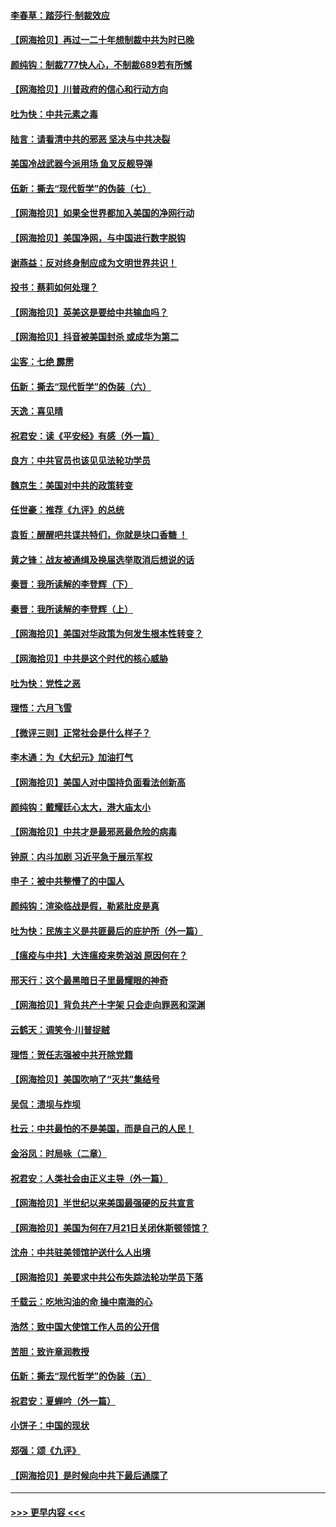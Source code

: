 #### [李春草：踏莎行·制裁效应](../pages/nsc993/n12318290.md?t=08101051) 
#### [【网海拾贝】再过一二十年想制裁中共为时已晚](../pages/nsc993/n12318195.md?t=08101051) 
#### [颜纯钩：制裁777快人心，不制裁689若有所憾](../pages/nsc993/n12316912.md?t=08101051) 
#### [【网海拾贝】川普政府的信心和行动方向](../pages/nsc993/n12316673.md?t=08101051) 
#### [吐为快：中共元素之毒](../pages/nsc993/n12316547.md?t=08101051) 
#### [陆言：请看清中共的邪恶 坚决与中共决裂](../pages/nsc993/n12315784.md?t=08101051) 
#### [美国冷战武器今派用场 鱼叉反舰导弹](../pages/nsc993/n12316258.md?t=08101051) 
#### [伍新：撕去“现代哲学”的伪装（七）](../pages/nsc993/n12315846.md?t=08101051) 
#### [【网海拾贝】如果全世界都加入美国的净网行动](../pages/nsc993/n12315588.md?t=08101051) 
#### [【网海拾贝】美国净网，与中国进行数字脱钩](../pages/nsc993/n12312813.md?t=08101051) 
#### [谢燕益：反对终身制应成为文明世界共识！](../pages/nsc993/n12310465.md?t=08101051) 
#### [投书：蔡莉如何处理？](../pages/nsc993/n12310224.md?t=08101051) 
#### [【网海拾贝】英美这是要给中共输血吗？](../pages/nsc993/n12307646.md?t=08101051) 
#### [【网海拾贝】抖音被美国封杀 或成华为第二](../pages/nsc993/n12305277.md?t=08101051) 
#### [尘客：七绝 霹雳](../pages/nsc993/n12304053.md?t=08101051) 
#### [伍新：撕去“现代哲学”的伪装（六）](../pages/nsc993/n12303243.md?t=08101051) 
#### [天逸：喜见晴](../pages/nsc993/n12303226.md?t=08101051) 
#### [祝君安：读《平安经》有感（外一篇）](../pages/nsc993/n12303170.md?t=08101051) 
#### [良方：中共官员也该见见法轮功学员](../pages/nsc993/n12302985.md?t=08101051) 
#### [魏京生：美国对中共的政策转变](../pages/nsc993/n12302929.md?t=08101051) 
#### [任世豪：推荐《九评》的总统](../pages/nsc993/n12302838.md?t=08101051) 
#### [袁哲：醒醒吧共谍共特们，你就是块口香糖 ！](../pages/nsc993/n12302678.md?t=08101051) 
#### [黄之锋：战友被通缉及换届选举取消后想说的话](../pages/nsc993/n12302681.md?t=08101051) 
#### [秦晋：我所读解的李登辉（下）](../pages/nsc993/n12302171.md?t=08101051) 
#### [秦晋：我所读解的李登辉（上）](../pages/nsc993/n12301979.md?t=08101051) 
#### [【网海拾贝】美国对华政策为何发生根本性转变？](../pages/nsc993/n12302091.md?t=08101051) 
#### [【网海拾贝】中共是这个时代的核心威胁](../pages/nsc993/n12300541.md?t=08101051) 
#### [吐为快：党性之恶](../pages/nsc993/n12300263.md?t=08101051) 
#### [理悟：六月飞雪](../pages/nsc993/n12300243.md?t=08101051) 
#### [【微评三则】正常社会是什么样子？](../pages/nsc993/n12300228.md?t=08101051) 
#### [李木通：为《大纪元》加油打气](../pages/nsc993/n12280363.md?t=08101051) 
#### [【网海拾贝】美国人对中国持负面看法创新高](../pages/nsc993/n12298720.md?t=08101051) 
#### [颜纯钩：戴耀廷心太大，港大庙太小](../pages/nsc993/n12297682.md?t=08101051) 
#### [【网海拾贝】中共才是最邪恶最危险的病毒](../pages/nsc993/n12296470.md?t=08101051) 
#### [钟原：内斗加剧 习近平急于展示军权](../pages/nsc993/n12292544.md?t=08101051) 
#### [申子：被中共整懵了的中国人](../pages/nsc993/n12291389.md?t=08101051) 
#### [颜纯钩：渲染临战是假，勒紧肚皮是真](../pages/nsc993/n12290945.md?t=08101051) 
#### [吐为快：民族主义是共匪最后的庇护所（外一篇）](../pages/nsc993/n12290887.md?t=08101051) 
#### [【瘟疫与中共】大连瘟疫来势汹汹 原因何在？](../pages/nsc993/n12287474.md?t=08101051) 
#### [邢天行：这个最黑暗日子里最耀眼的神奇](../pages/nsc993/n12289882.md?t=08101051) 
#### [【网海拾贝】背负共产十字架 只会走向罪恶和深渊](../pages/nsc993/n12288290.md?t=08101051) 
#### [云鹤天：调笑令·川普捉贼](../pages/nsc993/n12285672.md?t=08101051) 
#### [理悟：贺任志强被中共开除党籍](../pages/nsc993/n12285597.md?t=08101051) 
#### [【网海拾贝】美国吹响了“灭共”集结号](../pages/nsc993/n12284522.md?t=08101051) 
#### [吴侃：溃坝与炸坝](../pages/nsc993/n12283593.md?t=08101051) 
#### [杜云：中共最怕的不是美国，而是自己的人民！](../pages/nsc993/n12282935.md?t=08101051) 
#### [金浴凤：时局咏（二章）](../pages/nsc993/n12282923.md?t=08101051) 
#### [祝君安：人类社会由正义主导（外一篇）](../pages/nsc993/n12282809.md?t=08101051) 
#### [【网海拾贝】半世纪以来美国最强硬的反共宣言](../pages/nsc993/n12282656.md?t=08101051) 
#### [【网海拾贝】美国为何在7月21日关闭休斯顿领馆？](../pages/nsc993/n12279731.md?t=08101051) 
#### [沈舟：中共驻美领馆护送什么人出境](../pages/nsc993/n12278949.md?t=08101051) 
#### [【网海拾贝】美要求中共公布失踪法轮功学员下落](../pages/nsc993/n12277656.md?t=08101051) 
#### [千载云：吃地沟油的命 操中南海的心](../pages/nsc993/n12277533.md?t=08101051) 
#### [浩然：致中国大使馆工作人员的公开信](../pages/nsc993/n12277436.md?t=08101051) 
#### [苦胆：致许章润教授](../pages/nsc993/n12274876.md?t=08101051) 
#### [伍新：撕去“现代哲学”的伪装（五）](../pages/nsc993/n12274833.md?t=08101051) 
#### [祝君安：夏蝉吟（外一篇）](../pages/nsc993/n12274794.md?t=08101051) 
#### [小饼子：中国的现状](../pages/nsc993/n12274774.md?t=08101051) 
#### [郑强：颂《九评》](../pages/nsc993/n12274570.md?t=08101051) 
#### [【网海拾贝】是时候向中共下最后通牒了](../pages/nsc993/n12274156.md?t=08101051) 

----
#### [ >>> 更早内容 <<< ](../indexes/nsc993-earlier.md)
